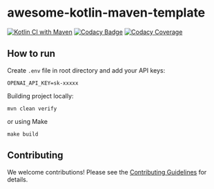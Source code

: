 # awesome-kotlin-maven-template


[![Kotlin CI with Maven](https://github.com/kpavlov/awesome-kotlin-maven-template/actions/workflows/maven.yml/badge.svg?branch=main)](https://github.com/kpavlov/awesome-kotlin-maven-template/actions/workflows/maven.yml)
[![Codacy Badge](https://app.codacy.com/project/badge/Grade/4da0f1abf0fd49038bb29676b6d38579)](https://app.codacy.com/gh/kpavlov/awesome-kotlin-maven-template/dashboard?utm_source=gh&utm_medium=referral&utm_content=&utm_campaign=Badge_grade)
[![Codacy Coverage](https://app.codacy.com/project/badge/Coverage/4da0f1abf0fd49038bb29676b6d38579)](https://app.codacy.com/gh/kpavlov/awesome-kotlin-maven-template/dashboard?utm_source=gh&utm_medium=referral&utm_content=&utm_campaign=Badge_coverage)


## How to run

Create `.env` file in root directory and add your API keys:

```dotenv
OPENAI_API_KEY=sk-xxxxx
```

Building project locally:
```shell
mvn clean verify
```
or using Make
```shell
make build
```

## Contributing
We welcome contributions! Please see the [Contributing Guidelines](CONTRIBUTING.md) for details.

